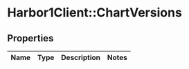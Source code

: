 # Harbor1Client::ChartVersions

## Properties
Name | Type | Description | Notes
------------ | ------------- | ------------- | -------------


